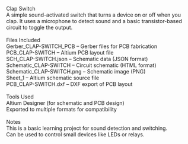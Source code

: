 Clap Switch<br>
A simple sound-activated switch that turns a device on or off when you clap. It uses a microphone to detect sound and a basic transistor-based circuit to toggle the output.<br>
<br>
Files Included<br>
Gerber_CLAP-SWITCH_PCB – Gerber files for PCB fabrication<br>
PCB_CLAP-SWITCH – Altium PCB layout file<br>
SCH_CLAP-SWITCH.json – Schematic data (JSON format)<br>
Schematic_CLAP-SWITCH – Circuit schematic (HTML format)<br>
Schematic_CLAP-SWITCH.png – Schematic image (PNG)<br>
Sheet_1 – Altium schematic source file<br>
PCB_CLAP-SWITCH.dxf – DXF export of PCB layout<br>
<br>
Tools Used<br>
Altium Designer (for schematic and PCB design)<br>
Exported to multiple formats for compatibility<br>
<br>
Notes<br>
This is a basic learning project for sound detection and switching.<br>
Can be used to control small devices like LEDs or relays.<br>

